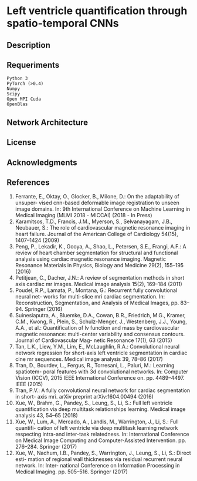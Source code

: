 # Left ventricle quantification through spatio-temporal CNNs



## Description

## Requeriments

```
Python 3
PyTorch (>0.4)
Numpy
Scipy
Open MPI Cuda
OpenBlas
```

## Network Architecture

## License

## Acknowledgments

## References

1. Ferrante, E., Oktay, O., Glocker, B., Milone, D.: On the adaptability of unsuper- vised cnn-based deformable image registration to unseen image domains. In: 9th International Conference on Machine Learning in Medical Imaging (MLMI 2018 - MICCAI) (2018 - In Press)
2. Karamitsos, T.D., Francis, J.M., Myerson, S., Selvanayagam, J.B., Neubauer, S.: The role of cardiovascular magnetic resonance imaging in heart failure. Journal of the American College of Cardiology 54(15), 1407–1424 (2009)
3. Peng, P., Lekadir, K., Gooya, A., Shao, L., Petersen, S.E., Frangi, A.F.: A review of heart chamber segmentation for structural and functional analysis using cardiac magnetic resonance imaging. Magnetic Resonance Materials in Physics, Biology and Medicine 29(2), 155–195 (2016)
4. Petitjean, C., Dacher, J.N.: A review of segmentation methods in short axis cardiac mr images. Medical image analysis 15(2), 169–184 (2011)
5. Poudel, R.P., Lamata, P., Montana, G.: Recurrent fully convolutional neural net- works for multi-slice mri cardiac segmentation. In: Reconstruction, Segmentation, and Analysis of Medical Images, pp. 83–94. Springer (2016)
6. Suinesiaputra, A., Bluemke, D.A., Cowan, B.R., Friedrich, M.G., Kramer, C.M., Kwong, R., Plein, S., Schulz-Menger, J., Westenberg, J.J., Young, A.A., et al.: Quantification of lv function and mass by cardiovascular magnetic resonance: multi-center variability and consensus contours. Journal of Cardiovascular Mag- netic Resonance 17(1), 63 (2015)
7. Tan, L.K., Liew, Y.M., Lim, E., McLaughlin, R.A.: Convolutional neural network regression for short-axis left ventricle segmentation in cardiac cine mr sequences. Medical image analysis 39, 78–86 (2017)
8. Tran, D., Bourdev, L., Fergus, R., Torresani, L., Paluri, M.: Learning spatiotem- poral features with 3d convolutional networks. In: Computer Vision (ICCV), 2015 IEEE International Conference on. pp. 4489–4497. IEEE (2015)
9. Tran, P.V.: A fully convolutional neural network for cardiac segmentation in short- axis mri. arXiv preprint arXiv:1604.00494 (2016)
10. Xue, W., Brahm, G., Pandey, S., Leung, S., Li, S.: Full left ventricle quantification via deep multitask relationships learning. Medical image analysis 43, 54–65 (2018)
11. Xue, W., Lum, A., Mercado, A., Landis, M., Warrington, J., Li, S.: Full quantifi- cation of left ventricle via deep multitask learning network respecting intra-and inter-task relatedness. In: International Conference on Medical Image Computing
and Computer-Assisted Intervention. pp. 276–284. Springer (2017)
12. Xue, W., Nachum, I.B., Pandey, S., Warrington, J., Leung, S., Li, S.: Direct esti- mation of regional wall thicknesses via residual recurrent neural network. In: Inter- national Conference on Information Processing in Medical Imaging. pp. 505–516.
Springer (2017)
